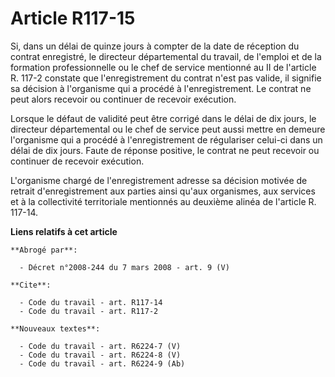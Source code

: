 # Article R117-15

Si, dans un délai de quinze jours à compter de la date de réception du contrat enregistré, le directeur départemental du
travail, de l'emploi et de la formation professionnelle ou le chef de service mentionné au II de l'article R. 117-2 constate
que l'enregistrement du contrat n'est pas valide, il signifie sa décision à l'organisme qui a procédé à l'enregistrement. Le
contrat ne peut alors recevoir ou continuer de recevoir exécution.

Lorsque le défaut de validité peut être corrigé dans le délai de dix jours, le directeur départemental ou le chef de service
peut aussi mettre en demeure l'organisme qui a procédé à l'enregistrement de régulariser celui-ci dans un délai de dix jours.
Faute de réponse positive, le contrat ne peut recevoir ou continuer de recevoir exécution.

L'organisme chargé de l'enregistrement adresse sa décision motivée de retrait d'enregistrement aux parties ainsi qu'aux
organismes, aux services et à la collectivité territoriale mentionnés au deuxième alinéa de l'article R. 117-14.

**Liens relatifs à cet article**

	**Abrogé par**:

	  - Décret n°2008-244 du 7 mars 2008 - art. 9 (V)

	**Cite**:

	  - Code du travail - art. R117-14
	  - Code du travail - art. R117-2

	**Nouveaux textes**:

	  - Code du travail - art. R6224-7 (V)
	  - Code du travail - art. R6224-8 (V)
	  - Code du travail - art. R6224-9 (Ab)
